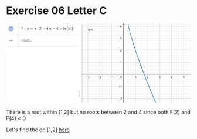 # Exercise 06 Letter C

![plot](plotc.png)

There is a root within  [1,2] but no roots between 2 and 4 since both F(2) and F(4) < 0

Let's find the on [1,2] [here](ex6c.c)
